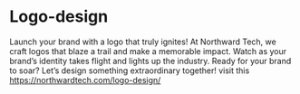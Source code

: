 # Logo-design
Launch your brand with a logo that truly ignites! At Northward Tech, we craft logos that blaze a trail and make a memorable impact. Watch as your brand’s identity takes flight and lights up the industry.  Ready for your  brand to soar? Let’s design something extraordinary together!  visit this https://northwardtech.com/logo-design/
